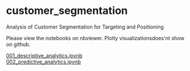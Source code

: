 # customer_segmentation
Analysis of Customer Segmentation for Targeting and Positioning

Please view the notebooks on nbviewer. Plotly visualizationsdoes'nt show on github.

[001_descriptive_analytics.ipynb](https://nbviewer.jupyter.org/github/YM88/customer_segmentation/blob/master/001_descriptive_analytics.ipynb)  
[002_predictive_analytics.ipynb](https://nbviewer.jupyter.org/github/YM88/customer_segmentation/blob/master/002_predictive_analytics.ipynb)  